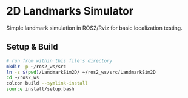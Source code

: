 # 2D Landmarks Simulator
Simple landmark simulation in ROS2/Rviz for basic localization testing.

## Setup & Build
```sh
# run from within this file's directory
mkdir -p ~/ros2_ws/src
ln -s $(pwd)/LandmarkSim2D/ ~/ros2_ws/src/LandmarkSim2D
cd ~/ros2_ws
colcon build --symlink-install
source install/setup.bash
```